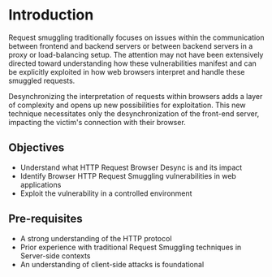 # Introduction

Request smuggling traditionally focuses on issues within the communication between frontend and backend servers or between backend servers in a proxy or load-balancing setup. The attention may not have been extensively directed toward understanding how these vulnerabilities manifest and can be explicitly exploited in how web browsers interpret and handle these smuggled requests.

Desynchronizing the interpretation of requests within browsers adds a layer of complexity and opens up new possibilities for exploitation. This new technique necessitates only the desynchronization of the front-end server, impacting the victim's connection with their browser.

## Objectives

- Understand what HTTP Request Browser Desync is and its impact
- Identify Browser HTTP Request Smuggling vulnerabilities in web applications
- Exploit the vulnerability in a controlled environment

## Pre-requisites

- A strong understanding of the HTTP protocol
- Prior experience with traditional Request Smuggling techniques in Server-side contexts
- An understanding of client-side attacks is foundational